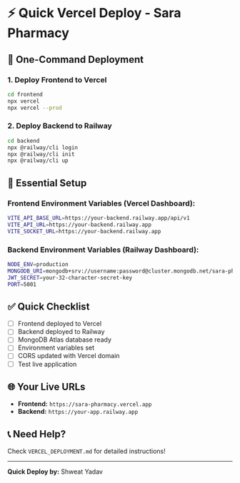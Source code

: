 # ⚡ Quick Vercel Deploy - Sara Pharmacy

## 🎯 One-Command Deployment

### 1. Deploy Frontend to Vercel
```bash
cd frontend
npx vercel
npx vercel --prod
```

### 2. Deploy Backend to Railway
```bash
cd backend
npx @railway/cli login
npx @railway/cli init
npx @railway/cli up
```

## 🔧 Essential Setup

### Frontend Environment Variables (Vercel Dashboard):
```bash
VITE_API_BASE_URL=https://your-backend.railway.app/api/v1
VITE_API_URL=https://your-backend.railway.app
VITE_SOCKET_URL=https://your-backend.railway.app
```

### Backend Environment Variables (Railway Dashboard):
```bash
NODE_ENV=production
MONGODB_URI=mongodb+srv://username:password@cluster.mongodb.net/sara-pharmacy
JWT_SECRET=your-32-character-secret-key
PORT=5001
```

## ✅ Quick Checklist

- [ ] Frontend deployed to Vercel
- [ ] Backend deployed to Railway
- [ ] MongoDB Atlas database ready
- [ ] Environment variables set
- [ ] CORS updated with Vercel domain
- [ ] Test live application

## 🌐 Your Live URLs
- **Frontend:** `https://sara-pharmacy.vercel.app`
- **Backend:** `https://your-app.railway.app`

## 📞 Need Help?
Check `VERCEL_DEPLOYMENT.md` for detailed instructions!

---
**Quick Deploy by:** Shweat Yadav